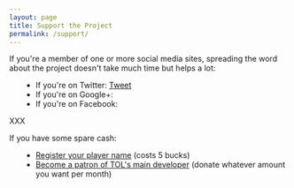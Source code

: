 ```yaml
---
layout: page
title: Support the Project
permalink: /support/
---
```


<script>!function(d,s,id){var js,fjs=d.getElementsByTagName(s)[0],p=/^http:/.test(d.location)?'http':'https';if(!d.getElementById(id)){js=d.createElement(s);js.id=id;js.src=p+'://platform.twitter.com/widgets.js';fjs.parentNode.insertBefore(js,fjs);}}(document, 'script', 'twitter-wjs');</script>      
<script src="https://apis.google.com/js/platform.js" async defer></script>
<div id="fb-root"></div>
<script>(function(d, s, id) {
  var js, fjs = d.getElementsByTagName(s)[0];
  if (d.getElementById(id)) return;
  js = d.createElement(s); js.id = id;
  js.src = "//connect.facebook.net/en_GB/sdk.js#xfbml=1&version=v2.0";
  fjs.parentNode.insertBefore(js, fjs);
}(document, 'script', 'facebook-jssdk'));</script>

<div>If you're a member of one or more social media sites, spreading the word
about the project doesn't take much time but helps a lot:
  <div style="padding-left: 24px;">
    <ul>
      <li>If you're on Twitter:
        <a href="https://twitter.com/share" class="twitter-share-button" data-url="www.terminal-overload.org" data-text="Terminal Overload is a home-made experimental free and open source multiplayer FPS game. http://www.terminal-overload.org" data-via="_NOTC_">Tweet</a>
      <li>If you're on Google+: 
        <div class="g-plus" data-action="share" data-annotation="bubble"></div>
      </li>    
      <li>If you're on Facebook: 
        <div class="fb-share-button" data-layout="button_count" data-href="http://www.terminal-overload.org"></div>      
      </li>      
    </ul>
  </div>
</div>

XXX
<div>If you have some spare cash:
  <div style="padding-left: 24px;">
    <ul>
      <li><a href="http://aims.wasted.ch">Register your player name</a> (costs 5 bucks)</li>	
      <li><a href="http://www.patreon.com/fr1tz">Become a patron of TOL's main developer</a> (donate whatever amount you want per month)</li>	
    </ul>  
  </div>
</div>
